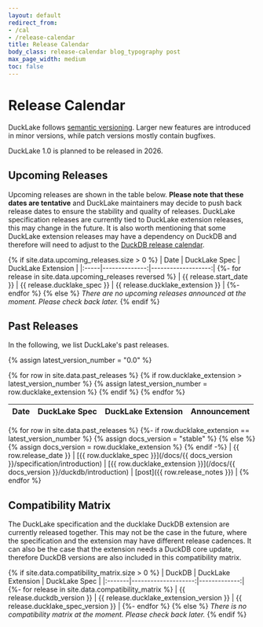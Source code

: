 ```yaml
---
layout: default
redirect_from:
- /cal
- /release-calendar
title: Release Calendar
body_class: release-calendar blog_typography post
max_page_width: medium
toc: false
---
```


<div class="wrap pagetitle">
  <h1>Release Calendar</h1>
</div>

DuckLake follows [semantic versioning](https://semver.org/spec/v2.0.0.html).
Larger new features are introduced in minor versions,
while patch versions mostly contain bugfixes.

DuckLake 1.0 is planned to be released in 2026.

## Upcoming Releases

Upcoming releases are shown in the table below. **Please note that these dates are tentative** and DuckLake maintainers may decide to push back release dates to ensure the stability and quality of releases. DuckLake specification releases are currently tied to DuckLake extension releases, this may change in the future. It is also worth mentioning that some DuckLake extension releases may have a dependency on DuckDB and therefore will need to adjust to the [DuckDB release calendar](https://duckdb.org/release_calendar).

<!-- markdownlint-disable MD055 MD056 MD058 -->

{% if site.data.upcoming_releases.size > 0 %}
| Date | DuckLake Spec | DuckLake Extension |
|:-----|--------------:|-------------------:|
{%- for release in site.data.upcoming_releases reversed %}
| {{ release.start_date }} | {{ release.ducklake_spec }} | {{ release.ducklake_extension }} |
{%- endfor %}
{% else %}
_There are no upcoming releases announced at the moment. Please check back later._
{% endif %}

<!-- markdownlint-enable MD055 MD056 MD058 -->

## Past Releases

In the following, we list DuckLake's past releases.

<!-- markdownlint-disable MD034 MD055 MD056 MD058 -->

{% assign latest_version_number = "0.0" %}

{% for row in site.data.past_releases %}
  {% if row.ducklake_extension > latest_version_number %}
    {% assign latest_version_number = row.ducklake_extension %}
  {% endif %}
{% endfor %}

| Date | DuckLake Spec | DuckLake Extension | Announcement      |
|:-----|--------------:|-------------------:|-------------------|
{% for row in site.data.past_releases %}
  {%- if row.ducklake_extension == latest_version_number %}
    {% assign docs_version = "stable" %}
  {% else %}
    {% assign docs_version = row.ducklake_extension %}
  {% endif -%}
  | {{ row.release_date }} | [{{ row.ducklake_spec }}](/docs/{{ docs_version }}/specification/introduction) | [{{ row.ducklake_extension }}](/docs/{{ docs_version }}/duckdb/introduction) | [post]({{ row.release_notes }}) |
{% endfor %}

<!-- markdownlint-enable MD034 MD055 MD056 MD058 -->

## Compatibility Matrix

The DuckLake specification and the ducklake DuckDB extension are currently released together. This may not be the case in the future, where the specification and the extension may have different release cadences. It can also be the case that the extension needs a DuckDB core update, therefore DuckDB versions are also included in this compatibility matrix.

{% if site.data.compatibility_matrix.size > 0 %}
| DuckDB | DuckLake Extension | DuckLake Spec |
|:-------|--------------------:|-------------:|
{%- for release in site.data.compatibility_matrix %}
| {{ release.duckdb_version }} | {{ release.ducklake_extension_version }} | {{ release.ducklake_spec_version }} |
{%- endfor %}
{% else %}
_There is no compatibility matrix at the moment. Please check back later._
{% endif %}
